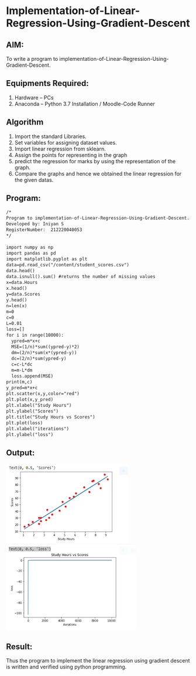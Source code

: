# Implementation-of-Linear-Regression-Using-Gradient-Descent

## AIM:
To write a program to implementation-of-Linear-Regression-Using-Gradient-Descent.

## Equipments Required:
1. Hardware – PCs
2. Anaconda – Python 3.7 Installation / Moodle-Code Runner

## Algorithm
1. Import the standard Libraries.
2. Set variables for assigning dataset values.
3. Import linear regression from sklearn.
4. Assign the points for representing in the graph
5. predict the regression for marks by using the representation of the graph.
6. Compare the graphs and hence we obtained the linear regression for the given datas.

## Program:
```
/*
Program to implementation-of-Linear-Regression-Using-Gradient-Descent.
Developed by: Iniyan S
RegisterNumber:  212220040053
*/

import numpy as np
import pandas as pd
import matplotlib.pyplot as plt
data=pd.read_csv("/content/student_scores.csv")
data.head()
data.isnull().sum() #returns the number of missing values
x=data.Hours
x.head()
y=data.Scores
y.head()
n=len(x)
m=0
c=0
L=0.01
loss=[]
for i in range(10000):
  ypred=m*x+c
  MSE=(1/n)*sum((ypred-y)*2)
  dm=(2/n)*sum(x*(ypred-y))
  dc=(2/n)*sum(ypred-y)
  c=c-L*dc
  m=m-L*dm
  loss.append(MSE)
print(m,c)
y_pred=m*x+c
plt.scatter(x,y,color="red")
plt.plot(x,y_pred)
plt.xlabel("Study Hours")
plt.ylabel("Scores")
plt.title("Study Hours vs Scores")
plt.plot(loss)
plt.xlabel("iterations")
plt.ylabel("loss")

```

## Output:
![output 1](/output1.PNG)
![output 2](/output2.PNG)

## Result:
Thus the program to implement the linear regression using gradient descent is written and verified using python programming.
